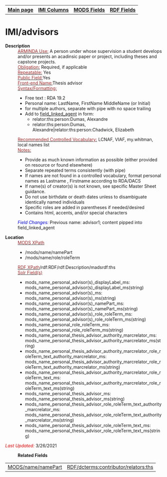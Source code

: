 <!DOCTYPE html>
<html>

<body>
<table style="width:100%">
  <tr>
    <th><a href="index.md">Main page</a></th>
	<th><a href="IMI.md">IMI Columns</a></th>
    <th><a href="MODS.md">MODS Fields</a></th>
    <th><a href="RDF.md">RDF Fields</a></th>
  </tr>
</table>

<h1>IMI/advisors</h1>  
<dl>
  <dt><b>Description</b></dt>
  <dd><ins><font color="brown">ARMINDA Use:</font></ins> A person under whose supervision a student develops and/or presents an acadinsic paper or project, including theses and capstone projects.</dd>
  <dd><ins><font color="brown">Obligation:</font></ins>  Required, if applicable</dd>
  <dd><ins><font color="brown">Repeatable:</font></ins> Yes</dd>
  <dd><ins><font color="brown">Public Field:</font></ins>Yes</dd>
  <dd><ins><font color="brown">Front-end Name:</font></ins>Thesis advisor</dd>
  <dd><ins><font color="brown">Syntax/Formatting:</font></ins>
	<ul>
		<li>Free text : RDA 19.2</li>
		<li>Personal name: LastName, FirstName MiddleName (or Initial)</li>
		<li>for multiple authors, separate with pipe with no space trailing</li>
		<li>Add to <a href="field_linked_agent.md">field_linked_agent</a> in form:
			<ul>
				<li>relator:ths:person:Dumas, Alexandre</li> 
				<li>relator:ths:person:Dumas, Alexandre|relator:ths:person:Chadwick, Elizabeth</li>
			</ul>
		</ul>
	</dd>
  <dd><ins><font color="brown">Recommended Controlled Vocabulary:</font></ins> LCNAF, VIAF, my.whitman, local names list</dd>
  <dd><ins><font color="brown">Notes: </font></ins>
	<ul>
		<li>Provide as much known information as possible (either provided on resource or found elsewhere)</li>
		<li>Separate repeated terms consistently (with pipe)</li>
		<li>If names are not found in a controlled vocabulary, format personal names as Lastname , Firstname according to RDA/DACS</li>
		<li>If name(s) of creator(s) is not known, see specific Master Sheet guidance.</li>
		<li>Do not use birthdate or death dates unless to disambiguate identically named individuals</li>
		<li>Specific roles are added in parentheses if needed/desired</li>
		<li>Contains html, accents, and/or special characters</li>
	</ul>
	</dd>
  <dd><font color="blue"><i>Field Changes: </i></font>Previous name: advisor1; content pipped into field_linked_agent</dd>
</dl>
<dl>
    <dt><b>Location</b></dt>
		 <dd> <ins><font color="brown">MODS XPath </font></ins>
			<ul>
				<li>/mods/name/namePart</li>
				<li>/mods/name/role/roleTerm</li>
			</ul>
		 </dd>
		<dd> <ins><font color="brown">RDF XPath</font></ins>/rdf:RDF/rdf:Description/madsrdf:ths</dd>
		<dd> <ins><font color="brown">Solr Field(s)</font></ins>
			<ul>
				<li>mods_name_personal_advisor(s)_displayLabel_ms: mods_name_personal_advisor(s)_displayLabel_ms(string)</li>
				<li>mods_name_personal_advisor(s)_ms: mods_name_personal_advisor(s)_ms(string)</li>
				<li>mods_name_personal_advisor(s)_namePart_ms: mods_name_personal_advisor(s)_namePart_ms(string)</li>
				<li>mods_name_personal_advisor(s)_role_roleTerm_ms: mods_name_personal_advisor(s)_role_roleTerm_ms(string)</li>
				<li>mods_name_personal_role_roleTerm_ms: mods_name_personal_role_roleTerm_ms(string)</li>
				<li>mods_name_personal_thesis_advisor_authority_marcrelator_ms: mods_name_personal_thesis_advisor_authority_marcrelator_ms(string)</li>
				<li>mods_name_personal_thesis_advisor_authority_marcrelator_role_roleTerm_text_authority_marcrelator_ms: mods_name_personal_thesis_advisor_authority_marcrelator_role_roleTerm_text_authority_marcrelator_ms(string)</li>
				<li>mods_name_personal_thesis_advisor_authority_marcrelator_role_roleTerm_text_ms: mods_name_personal_thesis_advisor_authority_marcrelator_role_roleTerm_text_ms(string)</li>
				<li>mods_name_personal_thesis_advisor_ms: mods_name_personal_thesis_advisor_ms(string)</li>
				<li>mods_name_personal_thesis_advisor_role_roleTerm_text_authority_marcrelator_ms: mods_name_personal_thesis_advisor_role_roleTerm_text_authority_marcrelator_ms(string)</li>
				<li>mods_name_personal_thesis_advisor_role_roleTerm_text_ms: mods_name_personal_thesis_advisor_role_roleTerm_text_ms(string)</li>
			</ul>
		</dd>
</dl>
	<p><font color="red"><i>Last Updated: </i></font>3/26/2021</p>
</dl>
<dl>
	<dd><b>Related Fields</b></dd>
		<table>
			<td><a href="mods.name.md">MODS/name/namePart</a></td>
			<td><a href="rdf.relators.ths.md">RDF/dcterms:contributor/relators:ths</a></td>
		</table>
</dl>
</body>
</html>